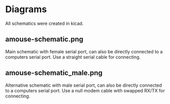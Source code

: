 # Diagrams

All schematics were created in kicad.

## amouse-schematic.png

Main schematic with female serial port, can also be directly connected to a computers serial port. Use a straight serial cable for connecting.

## amouse-schematic_male.png 

Alternative schematic with male serial port, can also be directly connected to a computers serial port. Use a null modem cable with swapped RX/TX for connecting.
